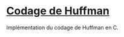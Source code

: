 # [Codage de Huffman](https://fr.wikipedia.org/wiki/Codage_de_Huffman)

Implémentation du codage de Huffman en C.
